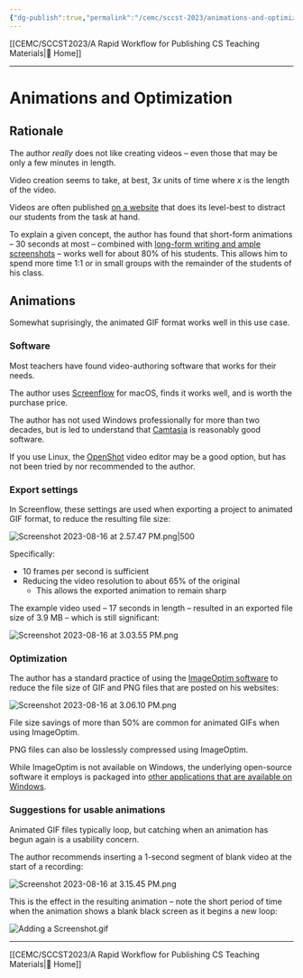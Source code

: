 ```yaml
---
{"dg-publish":true,"permalink":"/cemc/sccst-2023/animations-and-optimization/","dgHomeLink":false}
---
```



[[CEMC/SCCST2023/A Rapid Workflow for Publishing CS Teaching Materials\|🏡 Home]]

---

# Animations and Optimization

## Rationale

The author *really* does not like creating videos – even those that may be only a few minutes in length.

Video creation seems to take, at best, $3x$ units of time where $x$ is the length of the video.

Videos are often published [on a website](https://www.youtube.com) that does its level-best to distract our students from the task at hand.

To explain a given concept, the author has found that short-form animations – 30 seconds at most – combined with [long-form writing and ample screenshots](https://ics3u-2023.mrgordon.tech/concepts/dynamic-lists/) – works well for about 80% of his students. This allows him to spend more time 1:1 or in small groups with the remainder of the students of his class.

## Animations

Somewhat suprisingly, the animated GIF format works well in this use case.

### Software

Most teachers have found video-authoring software that works for their needs.

The author uses [Screenflow](https://www.telestream.net/screenflow/overview.htm) for macOS, finds it works well, and is worth the purchase price.

The author has not used Windows professionally for more than two decades, but is led to understand that [Camtasia](https://www.techsmith.com/video-editor.html) is reasonably good software.

If you use Linux, the [OpenShot](https://www.openshot.org/features/) video editor may be a good option, but has not been tried by nor recommended to the author.

### Export settings

In Screenflow, these settings are used when exporting a project to animated GIF format, to reduce the resulting file size:

![Screenshot 2023-08-16 at 2.57.47 PM.png|500](/img/user/Attachments/Screenshot%202023-08-16%20at%202.57.47%20PM.png)

Specifically:

- 10 frames per second is sufficient
- Reducing the video resolution to about 65% of the original
	- This allows the exported animation to remain sharp

The example video used – 17 seconds in length – resulted in an exported file size of 3.9 MB – which is still significant:

![Screenshot 2023-08-16 at 3.03.55 PM.png](/img/user/Attachments/Screenshot%202023-08-16%20at%203.03.55%20PM.png)

### Optimization

The author has a standard practice of using the [ImageOptim software](https://imageoptim.com/mac) to reduce the file size of GIF and PNG files that are posted on his websites:

![Screenshot 2023-08-16 at 3.06.10 PM.png](/img/user/Attachments/Screenshot%202023-08-16%20at%203.06.10%20PM.png)

File size savings of more than 50% are common for animated GIFs when using ImageOptim.

PNG files can also be losslessly compressed using ImageOptim.

While ImageOptim is not available on Windows, the underlying open-source software it employs is packaged into [other applications that are available on Windows](https://imageoptim.com/versions.html).

### Suggestions for usable animations

Animated GIF files typically loop, but catching when an animation has begun again is a usability concern.

The author recommends inserting a 1-second segment of blank video at the start of a recording:

![Screenshot 2023-08-16 at 3.15.45 PM.png](/img/user/Attachments/Screenshot%202023-08-16%20at%203.15.45%20PM.png)

This is the effect in the resulting animation – note the short period of time when the animation shows a blank black screen as it begins a new loop:

![Adding a Screenshot.gif](/img/user/Attachments/Adding%20a%20Screenshot.gif)

---

[[CEMC/SCCST2023/A Rapid Workflow for Publishing CS Teaching Materials\|🏡 Home]]